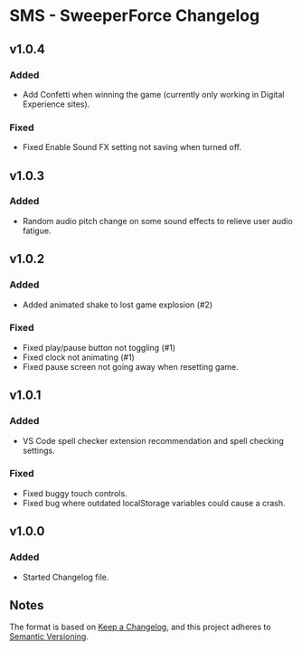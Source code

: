 # SMS - SweeperForce Changelog

## v1.0.4

### Added

- Add Confetti when winning the game (currently only working in Digital Experience sites).

### Fixed

 - Fixed Enable Sound FX setting not saving when turned off.

## v1.0.3

### Added

- Random audio pitch change on some sound effects to relieve user audio fatigue.

## v1.0.2

### Added

- Added animated shake to lost game explosion (#2)

### Fixed

- Fixed play/pause button not toggling (#1)
- Fixed clock not animating (#1)
- Fixed pause screen not going away when resetting game.

## v1.0.1

### Added

- VS Code spell checker extension recommendation and spell checking settings.

### Fixed

- Fixed buggy touch controls.
- Fixed bug where outdated localStorage variables could cause a crash.

## v1.0.0

### Added

- Started Changelog file.

## Notes

The format is based on [Keep a Changelog](https://keepachangelog.com/en/1.1.0/),
and this project adheres to [Semantic Versioning](https://semver.org/spec/v2.0.0.html).

[//]: <> (Added for new features.)
[//]: <> (Changed for changes in existing functionality.)
[//]: <> (Deprecated for soon-to-be removed features.)
[//]: <> (Removed for now removed features.)
[//]: <> (Fixed for any bug fixes.)
[//]: <> (Security in case of vulnerabilities.)
